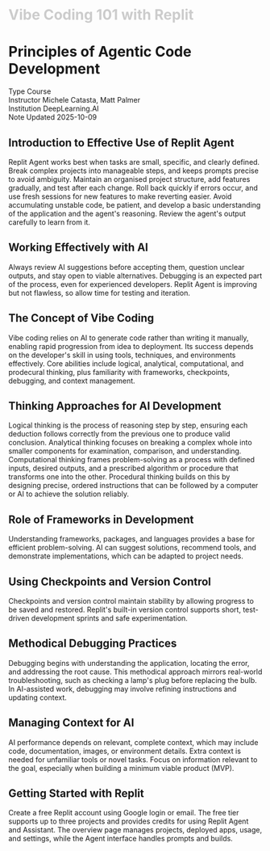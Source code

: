 <h1 style="color: #ccc">Vibe Coding 101 with Replit</h1>

# Principles of Agentic Code Development

<div class="badge">
    <span class="key">Type</span>
    <span class="value">Course</span>
</div>
<div class="badge">
    <span class="key">Instructor</span>
    <span class="value">Michele Catasta, Matt Palmer</span>
</div>
<div class="badge">
    <span class="key">Institution</span>
    <span class="value">DeepLearning.AI</span>
</div>
<div class="badge">
    <span class="key">Note Updated</span>
    <span class="value">2025-10-09</span>
</div>

## Introduction to Effective Use of Replit Agent

Replit Agent works best when tasks are small, specific, and clearly defined. Break complex projects into manageable steps, and keeps prompts precise to avoid ambiguity. Maintain an organised project structure, add features gradually, and test after each change. Roll back quickly if errors occur, and use fresh sessions for new features to make reverting easier. Avoid accumulating unstable code, be patient, and develop a basic understanding of the application and the agent's reasoning. Review the agent's output carefully to learn from it.

## Working Effectively with AI

Always review AI suggestions before accepting them, question unclear outputs, and stay open to viable alternatives. Debugging is an expected part of the process, even for experienced developers. Replit Agent is improving but not flawless, so allow time for testing and iteration.

## The Concept of Vibe Coding

Vibe coding relies on AI to generate code rather than writing it manually, enabling rapid progression from idea to deployment. Its success depends on the developer's skill in using tools, techniques, and environments effectively. Core abilities include logical, analytical, computational, and prodecural thinking, plus familiarity with frameworks, checkpoints, debugging, and context management.

## Thinking Approaches for AI Development

Logical thinking is the process of reasoning step by step, ensuring each deduction follows correctly from the previous one to produce valid conclusion. Analytical thinking focuses on breaking a complex whole into smaller components for examination, comparison, and understanding. Computational thinking frames problem-solving as a process with defined inputs, desired outputs, and a prescribed algorithm or procedure that transforms one into the other. Procedural thinking builds on this by designing precise, ordered instructions that can be followed by a computer or AI to achieve the solution reliably.

## Role of Frameworks in Development

Understanding frameworks, packages, and languages provides a base for efficient problem-solving. AI can suggest solutions, recommend tools, and demonstrate implementations, which can be adapted to project needs.

## Using Checkpoints and Version Control

Checkpoints and version control maintain stability by allowing progress to be saved and restored. Replit's built-in version control supports short, test-driven development sprints and safe experimentation.

## Methodical Debugging Practices

Debugging begins with understanding the application, locating the error, and addressing the root cause. This methodical approach mirrors real-world troubleshooting, such as checking a lamp's plug before replacing the bulb. In AI-assisted work, debugging may involve refining instructions and updating context.

## Managing Context for AI

AI performance depends on relevant, complete context, which may include code, documentation, images, or environment details. Extra context is needed for unfamiliar tools or novel tasks. Focus on information relevant to the goal, especially when building a minimum viable product (MVP).

## Getting Started with Replit

Create a free Replit account using Google login or email. The free tier supports up to three projects and provides credits for using Replit Agent and Assistant. The overview page manages projects, deployed apps, usage, and settings, while the Agent interface handles prompts and builds.
